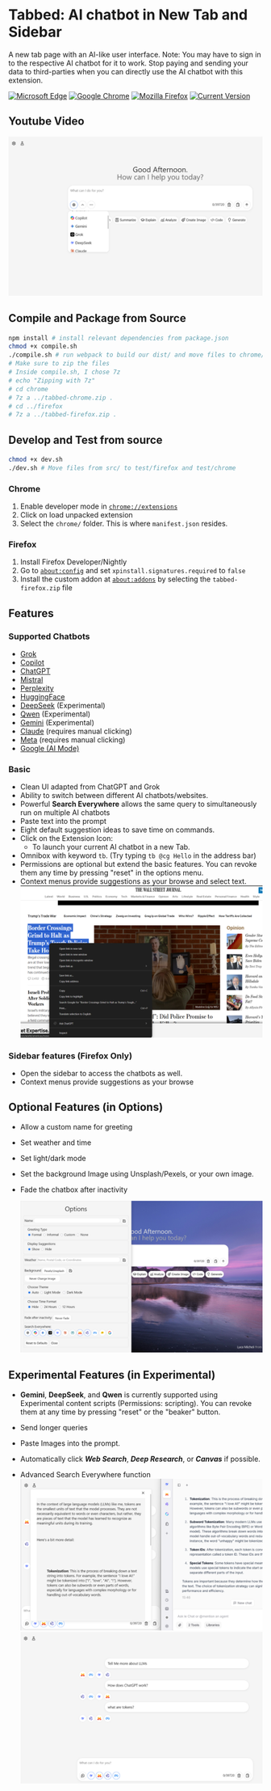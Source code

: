# Tabbed: AI chatbot in New Tab and Sidebar

A new tab page with an AI-like user interface. Note: You may have to sign in to the respective AI chatbot for it to work. Stop paying and sending your data to third-parties when you can directly use the AI chatbot with this extension.

[![Microsoft Edge](https://img.shields.io/badge/Edge-1.0.7-green.svg)](https://microsoftedge.microsoft.com/addons/detail/tabbed-ai-chatbot-in-new/jbhemcgchnpebmchepbcjfmneagnpnpa)
[![Google Chrome](https://img.shields.io/badge/Chrome-1.0.7-green.svg)](https://chromewebstore.google.com/detail/jbpmodbjedoloelbepnpfhjoohjjkand)
[![Mozilla Firefox](https://img.shields.io/badge/Firefox-1.0.7-green.svg)](https://addons.mozilla.org/en-US/firefox/addon/tabbed/)
[![Current Version](https://img.shields.io/badge/Github-1.0.7.6-green.svg)](https://github.com/DerivedFunction/bookish-octo-robot/)

## Youtube Video

[![Sample 1](./samples/Sample_1.png)](https://www.youtube.com/watch?v=PDgovF1dNBg)

## Compile and Package from Source

```sh
npm install # install relevant dependencies from package.json
chmod +x compile.sh
./compile.sh # run webpack to build our dist/ and move files to chrome/ and firefox/
# Make sure to zip the files
# Inside compile.sh, I chose 7z
# echo "Zipping with 7z"
# cd chrome
# 7z a ../tabbed-chrome.zip .
# cd ../firefox
# 7z a ../tabbed-firefox.zip .
```

## Develop and Test from source

```sh
chmod +x dev.sh
./dev.sh # Move files from src/ to test/firefox and test/chrome
```

### Chrome

1. Enable developer mode in [`chrome://extensions`](chrome://extensions)
2. Click on load unpacked extension
3. Select the `chrome/` folder. This is where `manifest.json` resides.

### Firefox

1. Install Firefox Developer/Nightly
2. Go to [`about:config`](about:config) and set `xpinstall.signatures.required` to `false`
3. Install the custom addon at [`about:addons`](about:addons) by selecting the `tabbed-firefox.zip` file

## Features

### Supported Chatbots

- [Grok](https://grok.com)
- [Copilot](https://copilot.microsoft.com)
- [ChatGPT](https:///chatgpt.com)
- [Mistral](https://mistral.ai)
- [Perplexity](https://perplexity.ai)
- [HuggingFace](https://huggingface.co/chat/)
- [DeepSeek](https://chat.deepseek.com/) (Experimental)
- [Qwen](https://chat.qwen.ai/) (Experimental)
- [Gemini](https://gemini.google.com/app) (Experimental)
- [Claude](https://claude.ai/new) (requires manual clicking)
- [Meta](https://meta.ai) (requires manual clicking)
- [Google (AI Mode)](https://google.com)

### Basic

- Clean UI adapted from ChatGPT and Grok
- Ability to switch between different AI chatbots/websites.
- Powerful **Search Everywhere** allows the same query to simultaneously run on multiple AI chatbots
- Paste text into the prompt
- Eight default suggestion ideas to save time on commands.
- Click on the Extension Icon:
  - To launch your current AI chatbot in a new Tab.
- Omnibox with keyword `tb`. (Try typing `tb @cg Hello` in the address bar)
- Permissions are optional but extend the basic features. You can revoke them any time by pressing "reset" in the options menu.
- Context menus provide suggestions as your browse and select text.
  ![Sample 5](./samples/Sample_5.png)

### Sidebar features (Firefox Only)

- Open the sidebar to access the chatbots as well.
- Context menus provide suggestions as your browse

## Optional Features (in Options)

- Allow a custom name for greeting
- Set weather and time
- Set light/dark mode
- Set the background Image using Unsplash/Pexels, or your own image.
- Fade the chatbox after inactivity

  ![Sample 2](./samples/Sample_2.png)

## Experimental Features (in Experimental)

- **Gemini**, **DeepSeek**, and **Qwen** is currently supported using Experimental content scripts (Permissions: scripting). You can revoke them at any time by pressing "reset" or the "beaker" button.
- Send longer queries

- Paste Images into the prompt.
- Automatically click **_Web Search_**, **_Deep Research_**, or **_Canvas_** if possible.
- Advanced Search Everywhere function
  ![Sample 3](./samples/Sample_3.png)
  ![Sample 4](./samples/Sample_4.png)

